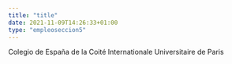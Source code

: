 ```yaml
---
title: "title"
date: 2021-11-09T14:26:33+01:00
type: "empleoseccion5"
---
```

Colegio de España de la Coité Internationale Universitaire de Paris